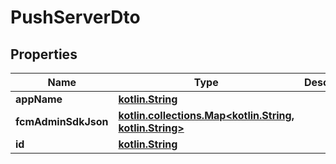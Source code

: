 # PushServerDto

## Properties
Name | Type | Description | Notes
------------ | ------------- | ------------- | -------------
**appName** | [**kotlin.String**](.md) |  |  [optional]
**fcmAdminSdkJson** | [**kotlin.collections.Map&lt;kotlin.String, kotlin.String&gt;**](.md) |  |  [optional]
**id** | [**kotlin.String**](.md) |  |  [optional]
